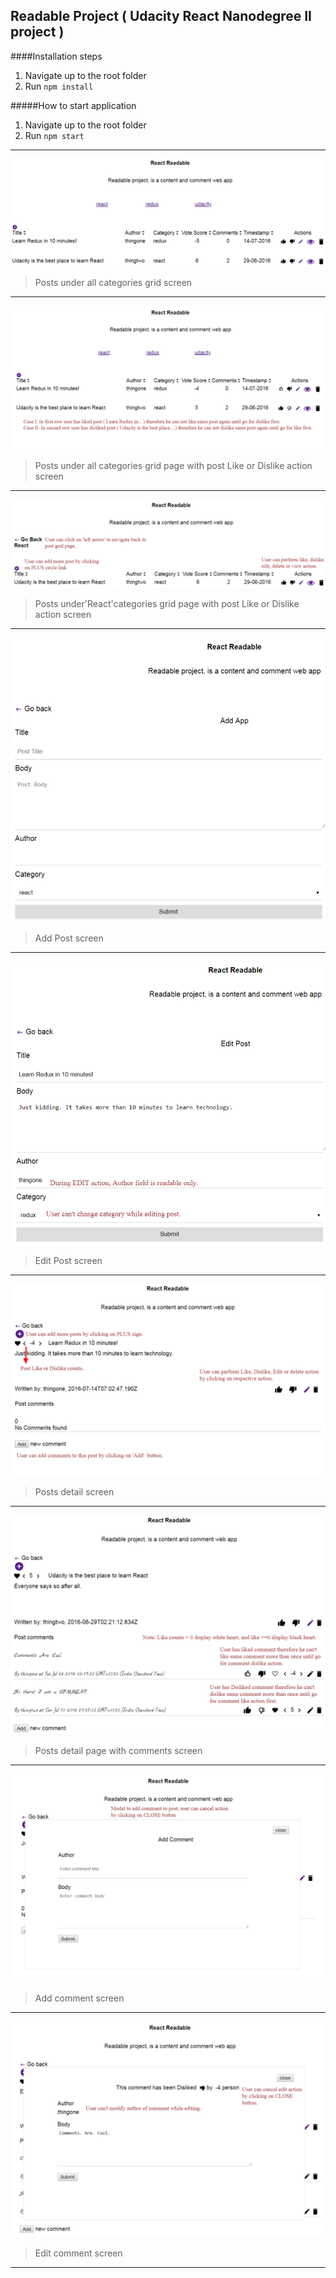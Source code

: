 ## Readable Project ( Udacity React Nanodegree II project )

####Installation steps

1. Navigate up to the root folder
2. Run `npm install`

#####How to start application

1. Navigate up to the root folder
2. Run `npm start`

----
![](https://raw.githubusercontent.com/mistertandon/udacity-react-nanodegree-readable/master/public/images/home_page.png)

> Posts under all categories grid screen

----
![](https://raw.githubusercontent.com/mistertandon/udacity-react-nanodegree-readable/master/public/images/post_like_dislike.png)

> Posts under all categories grid page with post Like or Dislike action screen

----
![](https://raw.githubusercontent.com/mistertandon/udacity-react-nanodegree-readable/master/public/images/categroy_wise_posts.png)

> Posts under'React'categories grid page with post Like or Dislike action screen

----

![](https://raw.githubusercontent.com/mistertandon/udacity-react-nanodegree-readable/master/public/images/post_add.png)

> Add Post screen

----

![](https://raw.githubusercontent.com/mistertandon/udacity-react-nanodegree-readable/master/public/images/edit_post.png)

> Edit Post screen

----

![](https://raw.githubusercontent.com/mistertandon/udacity-react-nanodegree-readable/master/public/images/post_detail.png)

> Posts detail screen

----
![](https://raw.githubusercontent.com/mistertandon/udacity-react-nanodegree-readable/master/public/images/comments_list.png)

> Posts detail page with comments screen

----
![](https://raw.githubusercontent.com/mistertandon/udacity-react-nanodegree-readable/master/public/images/add_comment.png)

> Add comment screen

----

![](https://raw.githubusercontent.com/mistertandon/udacity-react-nanodegree-readable/master/public/images/comment_edit.png)

> Edit comment screen

----